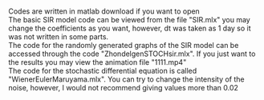 \
Codes are written in matlab download if you want to open
\
The basic SIR model code can be viewed from the file "SIR.mlx" you may change the coefficients as you want, however, dt was taken as 1 day so it was not written in some parts.
\
The code for the randomly generated graphs of the SIR model can be accessed through the code "ZhondelgenSTOCHsir.mlx". If you just want to the results you may view the animation file "1111.mp4"
\
The code for the stochastic differential equation is called "WienerEulerMaruyama.mlx". You can try to change the intensity of the noise, however, I would not recommend giving values more than 0.02
